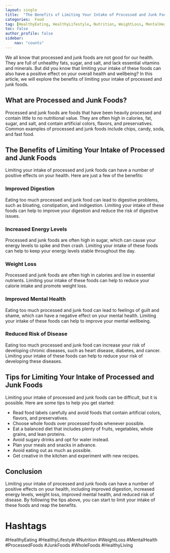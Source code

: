 ```yaml
---
layout: single
title:  "The Benefits of Limiting Your Intake of Processed and Junk Foods"
categories:  Food
tag: [HealthyEating, HealthyLifestyle, Nutrition, WeightLoss, MentalHealth, ProcessedFoods, JunkFoods, WholeFoods, HealthyLiving, ]
toc: false
author_profile: false
sidebar:
    nav: "counts"
---
```

    
We all know that processed and junk foods are not good for our health. They are full of unhealthy fats, sugar, and salt, and lack essential vitamins and minerals. But did you know that limiting your intake of these foods can also have a positive effect on your overall health and wellbeing? In this article, we will explore the benefits of limiting your intake of processed and junk foods.

## What are Processed and Junk Foods?

Processed and junk foods are foods that have been heavily processed and contain little to no nutritional value. They are often high in calories, fat, sugar, and salt, and contain artificial colors, flavors, and preservatives. Common examples of processed and junk foods include chips, candy, soda, and fast food.

## The Benefits of Limiting Your Intake of Processed and Junk Foods

Limiting your intake of processed and junk foods can have a number of positive effects on your health. Here are just a few of the benefits:

### Improved Digestion

Eating too much processed and junk food can lead to digestive problems, such as bloating, constipation, and indigestion. Limiting your intake of these foods can help to improve your digestion and reduce the risk of digestive issues.

### Increased Energy Levels

Processed and junk foods are often high in sugar, which can cause your energy levels to spike and then crash. Limiting your intake of these foods can help to keep your energy levels stable throughout the day.

### Weight Loss

Processed and junk foods are often high in calories and low in essential nutrients. Limiting your intake of these foods can help to reduce your calorie intake and promote weight loss.

### Improved Mental Health

Eating too much processed and junk food can lead to feelings of guilt and shame, which can have a negative effect on your mental health. Limiting your intake of these foods can help to improve your mental wellbeing.

### Reduced Risk of Disease

Eating too much processed and junk food can increase your risk of developing chronic diseases, such as heart disease, diabetes, and cancer. Limiting your intake of these foods can help to reduce your risk of developing these diseases.

## Tips for Limiting Your Intake of Processed and Junk Foods

Limiting your intake of processed and junk foods can be difficult, but it is possible. Here are some tips to help you get started:

- Read food labels carefully and avoid foods that contain artificial colors, flavors, and preservatives.
- Choose whole foods over processed foods whenever possible.
- Eat a balanced diet that includes plenty of fruits, vegetables, whole grains, and lean proteins.
- Avoid sugary drinks and opt for water instead.
- Plan your meals and snacks in advance.
- Avoid eating out as much as possible.
- Get creative in the kitchen and experiment with new recipes.

## Conclusion

Limiting your intake of processed and junk foods can have a number of positive effects on your health, including improved digestion, increased energy levels, weight loss, improved mental health, and reduced risk of disease. By following the tips above, you can start to limit your intake of these foods and reap the benefits.

# Hashtags

#HealthyEating #HealthyLifestyle #Nutrition #WeightLoss #MentalHealth #ProcessedFoods #JunkFoods #WholeFoods #HealthyLiving